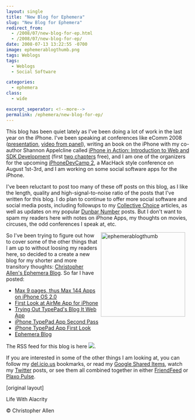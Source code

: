 ```yaml
---
layout: single
title: "New Blog for Ephemera"
slug: "New Blog for Ephemera"
redirect_from:
  - /2008/07/new-blog-for-ep.html
  - /2008/07/new-blog-for-ep/
date: 2008-07-13 13:22:55 -0700
image: ephemerablogthumb.png
tags: Weblogs
tags: 
  - Weblogs
  - Social Software

categories:
  - ephemera
class:
  - wide

excerpt_seperator: <!--more-->
permalink: /ephemera/new-blog-for-ep/
---
```


This blog has been quiet lately as I've been doing a lot of work in the last year on the iPhone. I've been speaking at conferences like eComm 2008 ([presentation](http://www.slideshare.net/eComm2008/christopher-allens-presentation-at-ecomm-2008), [video from panel](http://blogs.nmscommunications.com/communications/2008/05/heres-the-compl.html)), writing an book on the iPhone with my co-author Shannon Appelcline called [iPhone in Action: Introduction to Web and SDK Development](http://www.manning.com/callen) (first [two chapters](http://www.manning-source.com/books/callen/callen_meapch1-2.pdf) free), and I am one of the organizers for the upcoming [iPhoneDevCamp 2](http://www.iPhoneDevCamp.org), a MacHack style conference on August 1st-3rd, and I am working on some social software apps for the iPhone.

I've been reluctant to post too many of these off posts on this blog, as I like the length, quality and high-signal-to-noise ratio of the posts that I've written for this blog. I do plan to continue to offer more social software and social media posts, including followups to my [Collective Choice](/2005/12/systems_for_col.html) articles, as well as updates on my popular [Dunbar Number](/2004/03/the_dunbar_numb.html) posts. But I don't want to spam my readers here with notes on iPhone Apps, my thoughts on movies, circuses, the odd conferences I speak at, etc.

<a href="https://ephemera.lifewithalacrity.com/">
<img width="230px" style=" margin-right:15px" align="right"  src="{{ site.url }}{{ site.baseurl }}/assets/images/ephemerablogthumb.png" alt="ephemerablogthumb"/>
</a>

So I've been trying to figure out how to cover some of the other things that I am up to without loosing my readers here, so decided to a create a new blog for my shorter and more transitory thoughts: [Christopher Allen's Ephemera Blog](http://ephemera.LifeWithAlacrity.com). So far I have posted:

* [Max 9 pages, thus Max 144 Apps on iPhone OS 2.0](http://ephemera.lifewithalacrity.com/2008/07/max-9-pages-thu.html)
* [First Look at AirMe App for iPhone](http://ephemera.lifewithalacrity.com/2008/07/first-look-at-a.html)
* [Trying Out TypePad's Blog It Web App](http://ephemera.lifewithalacrity.com/2008/07/trying-out-type.html)
* [iPhone TypePad App Second Pass](http://ephemera.lifewithalacrity.com/2008/07/iphone-typepa-1.html)
* [iPhone TypePad App First Look](http://ephemera.lifewithalacrity.com/2008/07/iphone-typepad.html)
* [Ephemera Blog](http://ephemera.lifewithalacrity.com/2008/07/ephemera-blog.html)

The RSS feed for this blog is here [![](http://www.feedburner.com/fb/images/pub/feed-icon16x16.png)](http://feeds.feedburner.com/ChristopherAllensEphemeraBlog).

If you are interested in some of the other things I am looking at, you can follow my [del.icio.us](http://del.icio.us/ChristopherA) bookmarks, or read my [Google Shared Items](http://www.google.com/reader/shared/user/02324944907197224037/state/com.google/broadcast), watch my [Twitter](http://twitter.com/ChristopherA) posts, or see them all combined together in either [FriendFeed](http://friendfeed.com/christophera) or [Plaxo Pulse](http://pulse.plaxo.com/pulse/profile/show/93189?pk=5c10c629b99e837f0bc276c0e24ffffe1aed8799).

[original layout]

<!-- [Weblogs](/tags/weblogs/) [iphone](/tags/iphone/) [emphemera](/tags/emphemera/) [post](/tags/post/) [signal-to-noise ratio](/tags/signal-to-noise-ratio/) [quality](/tags/quality/) [social software](/tags/social-software/) [social media](/tags/social-media/) -->

Life With Alacrity

© Christopher Allen